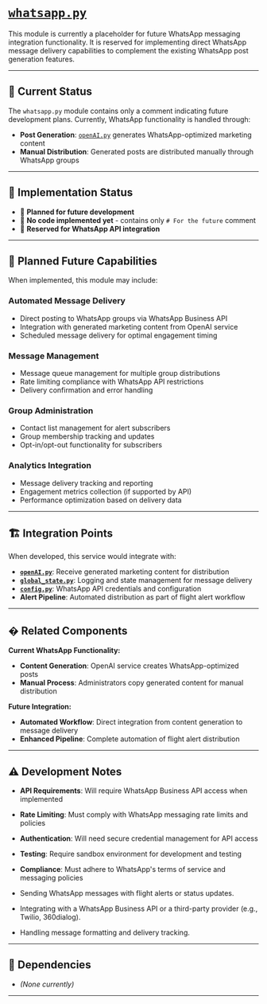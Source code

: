 # [`whatsapp.py`](../../src/services/whatsapp.py)

This module is currently a placeholder for future WhatsApp messaging integration functionality. It is reserved for implementing direct WhatsApp message delivery capabilities to complement the existing WhatsApp post generation features.

---

## 📄 Current Status

The `whatsapp.py` module contains only a comment indicating future development plans. Currently, WhatsApp functionality is handled through:
- **Post Generation**: [`openAI.py`](openAI.md) generates WhatsApp-optimized marketing content
- **Manual Distribution**: Generated posts are distributed manually through WhatsApp groups

---

## 🧱 Implementation Status

- 🚧 **Planned for future development**
- 📝 **No code implemented yet** - contains only `# For the future` comment
- 🎯 **Reserved for WhatsApp API integration**

---

## 🔮 Planned Future Capabilities

When implemented, this module may include:

### **Automated Message Delivery**
- Direct posting to WhatsApp groups via WhatsApp Business API
- Integration with generated marketing content from OpenAI service
- Scheduled message delivery for optimal engagement timing

### **Message Management**
- Message queue management for multiple group distributions
- Rate limiting compliance with WhatsApp API restrictions
- Delivery confirmation and error handling

### **Group Administration**
- Contact list management for alert subscribers
- Group membership tracking and updates
- Opt-in/opt-out functionality for subscribers

### **Analytics Integration**
- Message delivery tracking and reporting
- Engagement metrics collection (if supported by API)
- Performance optimization based on delivery data

---

## 🏗️ Integration Points

When developed, this service would integrate with:

- **[`openAI.py`](openAI.md)**: Receive generated marketing content for distribution
- **[`global_state.py`](../global_state.md)**: Logging and state management for message delivery
- **[`config.py`](../config.md)**: WhatsApp API credentials and configuration
- **Alert Pipeline**: Automated distribution as part of flight alert workflow

---

## � Related Components

**Current WhatsApp Functionality:**
- **Content Generation**: OpenAI service creates WhatsApp-optimized posts
- **Manual Process**: Administrators copy generated content for manual distribution

**Future Integration:**
- **Automated Workflow**: Direct integration from content generation to message delivery
- **Enhanced Pipeline**: Complete automation of flight alert distribution

---

## ⚠️ Development Notes

- **API Requirements**: Will require WhatsApp Business API access when implemented
- **Rate Limiting**: Must comply with WhatsApp messaging rate limits and policies
- **Authentication**: Will need secure credential management for API access
- **Testing**: Require sandbox environment for development and testing
- **Compliance**: Must adhere to WhatsApp's terms of service and messaging policies

- Sending WhatsApp messages with flight alerts or status updates.
- Integrating with a WhatsApp Business API or a third-party provider (e.g., Twilio, 360dialog).
- Handling message formatting and delivery tracking.

---

## 🔗 Dependencies

- *(None currently)*

---
